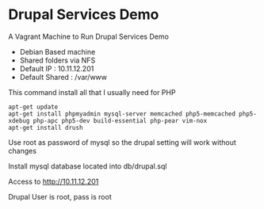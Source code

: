 # Drupal Services Demo

A Vagrant Machine to Run Drupal Services Demo

- Debian Based machine
- Shared folders via NFS
- Default IP : 10.11.12.201
- Default Shared : /var/www

This command install all that I usually need for PHP
   
```
apt-get update
apt-get install phpmyadmin mysql-server memcached php5-memcached php5-xdebug php-apc php5-dev build-essential php-pear vim-nox
apt-get install drush
```

Use root as password of mysql so the drupal setting will work without changes

Install mysql database located into db/drupal.sql

Access to http://10.11.12.201

Drupal User is root, pass is root
